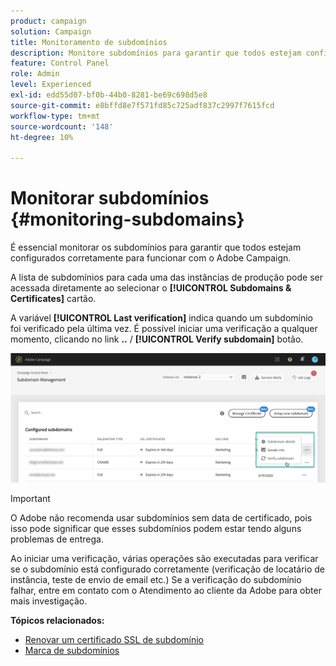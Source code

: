 ```yaml
---
product: campaign
solution: Campaign
title: Monitoramento de subdomínios
description: Monitore subdomínios para garantir que todos estejam configurados corretamente para funcionar com o Adobe Campaign.
feature: Control Panel
role: Admin
level: Experienced
exl-id: edd55d07-bf0b-44b0-8281-be69c698d5e8
source-git-commit: e8bffd8e7f571fd85c725adf837c2997f7615fcd
workflow-type: tm+mt
source-wordcount: '148'
ht-degree: 10%

---
```



# Monitorar subdomínios {#monitoring-subdomains}

É essencial monitorar os subdomínios para garantir que todos estejam configurados corretamente para funcionar com o Adobe Campaign.

A lista de subdomínios para cada uma das instâncias de produção pode ser acessada diretamente ao selecionar o **[!UICONTROL Subdomains & Certificates]** cartão.

A variável **[!UICONTROL Last verification]** indica quando um subdomínio foi verificado pela última vez. É possível iniciar uma verificação a qualquer momento, clicando no link **..** / **[!UICONTROL Verify subdomain]** botão.

![](assets/subdomain_verification.png)

>[!IMPORTANT]
>
>O Adobe não recomenda usar subdomínios sem data de certificado, pois isso pode significar que esses subdomínios podem estar tendo alguns problemas de entrega.

Ao iniciar uma verificação, várias operações são executadas para verificar se o subdomínio está configurado corretamente (verificação de locatário de instância, teste de envio de email etc.) Se a verificação do subdomínio falhar, entre em contato com o Atendimento ao cliente da Adobe para obter mais investigação.

**Tópicos relacionados:**

* [Renovar um certificado SSL de subdomínio](../../subdomains-certificates/using/renewing-subdomain-certificate.md)
* [Marca de subdomínios](../../subdomains-certificates/using/subdomains-branding.md)
